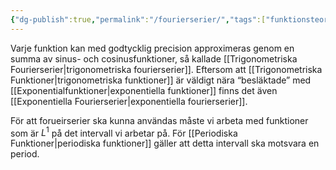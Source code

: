 ```yaml
---
{"dg-publish":true,"permalink":"/fourierserier/","tags":["funktionsteori"]}
---
```


Varje funktion kan med godtycklig precision approximeras genom en summa av sinus- och cosinusfunktioner, så kallade [[Trigonometriska Fourierserier\|trigonometriska fourierserier]]. Eftersom att [[Trigonometriska Funktioner\|trigonometriska funktioner]] är väldigt nära “besläktade” med [[Exponentialfunktioner\|exponentiella funktioner]] finns det även [[Exponentiella Fourierserier\|exponentiella fourierserier]].

För att forueirserier ska kunna användas måste vi arbeta med funktioner som är $L^{1}$ på det intervall vi arbetar på. För [[Periodiska Funktioner\|periodiska funktioner]] gäller att detta intervall ska motsvara en period.
